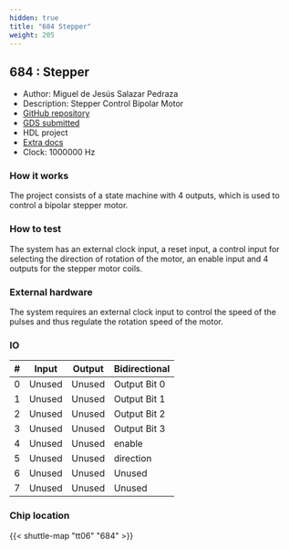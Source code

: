 ```yaml
---
hidden: true
title: "684 Stepper"
weight: 205
---
```


## 684 : Stepper

* Author: Miguel de Jesús Salazar Pedraza
* Description: Stepper Control Bipolar Motor
* [GitHub repository](https://github.com/miguelsape/msalazar)
* [GDS submitted](https://github.com/miguelsape/msalazar/actions/runs/8527104447)
* HDL project
* [Extra docs](None)
* Clock: 1000000 Hz

<!---

This file is used to generate your project datasheet. Please fill in the information below and delete any unused
sections.

You can also include images in this folder and reference them in the markdown. Each image must be less than
512 kb in size, and the combined size of all images must be less than 1 MB.
-->


### How it works

The project consists of a state machine with 4 outputs, which is used to control a bipolar stepper motor.

### How to test

The system has an external clock input, a reset input, a control input for selecting the direction of rotation of the motor, an enable input and 4 outputs for the stepper motor coils.

### External hardware

The system requires an external clock input to control the speed of the pulses and thus regulate the rotation speed of the motor.


### IO

| # | Input          | Output         | Bidirectional   |
| - | -------------- | -------------- | --------------- |
| 0 | Unused | Unused | Output Bit 0 |
| 1 | Unused | Unused | Output Bit 1 |
| 2 | Unused | Unused | Output Bit 2 |
| 3 | Unused | Unused | Output Bit 3 |
| 4 | Unused | Unused | enable |
| 5 | Unused | Unused | direction |
| 6 | Unused | Unused | Unused |
| 7 | Unused | Unused | Unused |

### Chip location

{{< shuttle-map "tt06" "684" >}}
